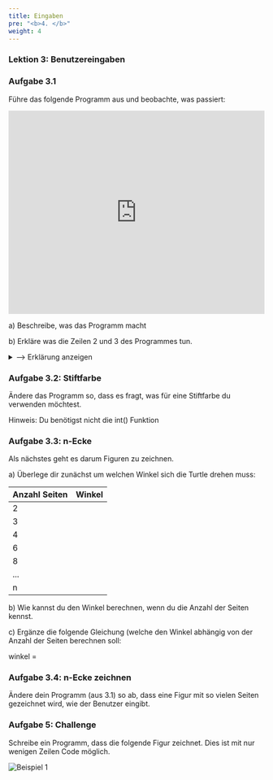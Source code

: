 ```yaml
---
title: Eingaben
pre: "<b>4. </b>"
weight: 4
---
```


### Lektion 3: Benutzereingaben 

### Aufgabe 3.1 

Führe das folgende Programm aus und beobachte, was passiert:



<iframe height="400px" width="100%" src="https://repl.it/@a_siebel/input?lite=true" scrolling="no" frameborder="no" allowtransparency="true" allowfullscreen="true" sandbox="allow-forms allow-pointer-lock allow-popups allow-same-origin allow-scripts allow-modals"></iframe>

a) Beschreibe, was das Programm macht

b) Erkläre was die Zeilen 2 und 3 des Programmes tun.

<details>
<summary>--> Erklärung anzeigen</summary>

In Zeile 2 passieren 3 Dinge in folgender Reihenfolge:
  1. Eine Benutzereingabe wird mit der Funktion input() gelesen.
  2. Die Funktion int() wandelt die Benutzereingabe in eine Zahl um.
  3. Die Benutzereingabe wird gespeichert (unter dem Namen x)
</details>

### Aufgabe 3.2: Stiftfarbe 

Ändere das Programm so, dass es fragt, was für eine Stiftfarbe du verwenden möchtest.

Hinweis: Du benötigst nicht die int() Funktion

### Aufgabe 3.3: n-Ecke 

Als nächstes geht es darum Figuren zu zeichnen.

a) Überlege dir zunächst um welchen Winkel sich die Turtle drehen muss:

| Anzahl Seiten | Winkel |
| ------------- | ------ |
| 2             |        |
| 3             |        |
| 4             |        |
| 6             |        |
| 8             |        |
| ...           |        |
| n             |        |

b) Wie kannst du den Winkel berechnen, wenn du die Anzahl der Seiten kennst.

c) Ergänze die folgende Gleichung (welche den Winkel abhängig von der Anzahl der Seiten berechnen soll:

winkel = 

### Aufgabe 3.4: n-Ecke zeichnen

Ändere dein Programm (aus 3.1) so ab, dass eine Figur mit so vielen Seiten gezeichnet wird, wie der Benutzer eingibt.

### Aufgabe 5: Challenge

Schreibe ein Programm, dass die folgende Figur zeichnet. Dies ist mit nur wenigen Zeilen Code möglich.

![Beispiel 1](/python/challenge.jpg)


